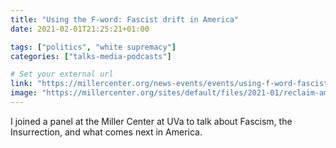 ```yaml
---
title: "Using the F-word: Fascist drift in America"
date: 2021-02-01T21:25:21+01:00

tags: ["politics", "white supremacy"]
categories: ["talks-media-podcasts"]

# Set your external url
link: "https://millercenter.org/news-events/events/using-f-word-fascist-drift-america"
image: "https://millercenter.org/sites/default/files/2021-01/reclaim-america-1280x500_0.jpg"
---
```


I joined a panel at the Miller Center at UVa to talk about Fascism, the Insurrection, and what comes next in America.
